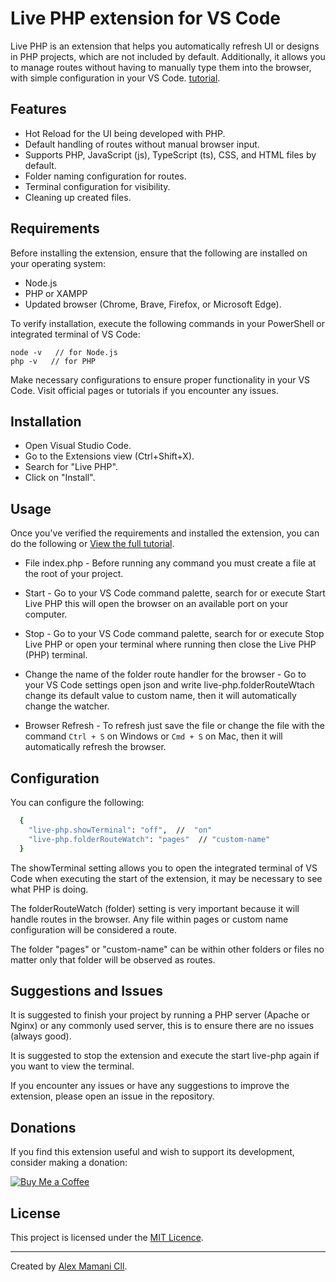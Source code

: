 # Live PHP extension for VS Code

Live PHP is an extension that helps you automatically refresh UI or designs in PHP projects, which are not included by default. Additionally, it allows you to manage routes without having to manually type them into the browser, with simple configuration in your VS Code. [tutorial](https://youtube.com/qr).

## Features

- Hot Reload for the UI being developed with PHP.
- Default handling of routes without manual browser input.
- Supports PHP, JavaScript (js), TypeScript (ts), CSS, and HTML files by default.
- Folder naming configuration for routes.
- Terminal configuration for visibility.
- Cleaning up created files.

## Requirements

Before installing the extension, ensure that the following are installed on your operating system:

- Node.js
- PHP or XAMPP
- Updated browser (Chrome, Brave, Firefox, or Microsoft Edge).

To verify installation, execute the following commands in your PowerShell or integrated terminal of VS Code:

```
node -v   // for Node.js
php -v   // for PHP
```

Make necessary configurations to ensure proper functionality in your VS Code. Visit official pages or tutorials if you encounter any issues.

## Installation

- Open Visual Studio Code.
- Go to the Extensions view (Ctrl+Shift+X).
- Search for "Live PHP".
- Click on "Install".

## Usage

Once you've verified the requirements and installed the extension, you can do the following or [View the full tutorial]().

- File index.php - Before running any command you must create a file at the root of your project.

- Start - Go to your VS Code command palette, search for or execute Start Live PHP this will open the browser on an available port on your computer.

- Stop - Go to your VS Code command palette, search for or execute Stop Live PHP or open your terminal where running then close the Live PHP (PHP) terminal.

- Change the name of the folder route handler for the browser - Go to your VS Code settings open json and write live-php.folderRouteWtach change its default value to custom name, then it will automatically change the watcher.

- Browser Refresh - To refresh just save the file or change the file with the command `Ctrl + S` on Windows or `Cmd + S` on Mac, then it will automatically refresh the browser.

## Configuration

You can configure the following:

```bash
  {
    "live-php.showTerminal": "off",  //  "on"
    "live-php.folderRouteWatch": "pages"  // "custom-name"
  }
```

The showTerminal setting allows you to open the integrated terminal of VS Code when executing the start of the extension, it may be necessary to see what PHP is doing.

The folderRouteWatch (folder) setting is very important because it will handle routes in the browser. Any file within pages or custom name configuration will be considered a route.

The folder "pages" or "custom-name" can be within other folders or files no matter only that folder will be observed as routes.

## Suggestions and Issues

It is suggested to finish your project by running a PHP server (Apache or Nginx) or any commonly used server, this is to ensure there are no issues (always good).

It is suggested to stop the extension and execute the start live-php again if you want to view the terminal.

If you encounter any issues or have any suggestions to improve the extension, please open an issue in the repository.

## Donations

If you find this extension useful and wish to support its development, consider making a donation:

[![Buy Me a Coffee](https://img.shields.io/badge/Buy%20Me%20a%20Coffee-Donate-yellow.svg)](https://buymeacoffee.com/tunombre)

## License

This project is licensed under the [MIT Licence](https://opensource.org/licenses/MIT).

---

Created by [Alex Mamani Cll](https://).
